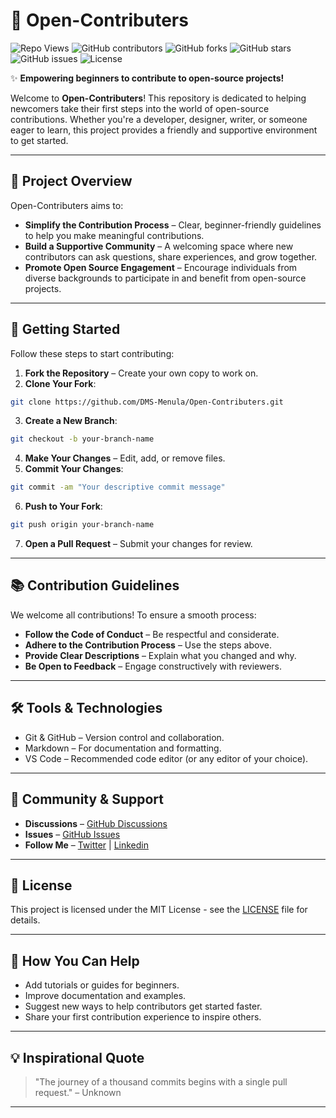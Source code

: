 # 🌟 Open-Contributers

![Repo Views](https://komarev.com/ghpvc/?username=Open-Contributers&color=blueviolet)
![GitHub contributors](https://img.shields.io/github/contributors/DMS-Menula/Open-Contributers?color=brightgreen)
![GitHub forks](https://img.shields.io/github/forks/DMS-Menula/Open-Contributers?color=blue)
![GitHub stars](https://img.shields.io/github/stars/DMS-Menula/Open-Contributers?color=yellow)
![GitHub issues](https://img.shields.io/github/issues/DMS-Menula/Open-Contributers?color=red) 
![License](https://img.shields.io/github/license/DMS-Menula/Open-Contributers?color=orange)


✨ **Empowering beginners to contribute to open-source projects!**

Welcome to **Open-Contributers**! This repository is dedicated to helping newcomers take their first steps into the world of open-source contributions. Whether you're a developer, designer, writer, or someone eager to learn, this project provides a friendly and supportive environment to get started.

---

## 🚀 Project Overview

Open-Contributers aims to:

- **Simplify the Contribution Process** – Clear, beginner-friendly guidelines to help you make meaningful contributions.
- **Build a Supportive Community** – A welcoming space where new contributors can ask questions, share experiences, and grow together.
- **Promote Open Source Engagement** – Encourage individuals from diverse backgrounds to participate in and benefit from open-source projects.

---

## 🧭 Getting Started

Follow these steps to start contributing:

1. **Fork the Repository** – Create your own copy to work on.
2. **Clone Your Fork**:

```bash
git clone https://github.com/DMS-Menula/Open-Contributers.git
````

3. **Create a New Branch**:

```bash
git checkout -b your-branch-name
```

4. **Make Your Changes** – Edit, add, or remove files.
5. **Commit Your Changes**:

```bash
git commit -am "Your descriptive commit message"
```

6. **Push to Your Fork**:

```bash
git push origin your-branch-name
```

7. **Open a Pull Request** – Submit your changes for review.

---

## 📚 Contribution Guidelines

We welcome all contributions! To ensure a smooth process:

* **Follow the Code of Conduct** – Be respectful and considerate.
* **Adhere to the Contribution Process** – Use the steps above.
* **Provide Clear Descriptions** – Explain what you changed and why.
* **Be Open to Feedback** – Engage constructively with reviewers.

---

## 🛠️ Tools & Technologies

* Git & GitHub – Version control and collaboration.
* Markdown – For documentation and formatting.
* VS Code – Recommended code editor (or any editor of your choice).

---

## 🤝 Community & Support

* **Discussions** – [GitHub Discussions](https://github.com/Open-Contributers/Open-Contributers/discussions)
* **Issues** – [GitHub Issues](https://github.com/Open-Contributers/Open-Contributers/issues)
* **Follow Me** – [Twitter](https://twitter.com/dmsmenula)     |    [Linkedin](https://www.linkedin.com/in/dmsmenula/)

---

## 📄 License

This project is licensed under the MIT License - see the [LICENSE](https://github.com/DMS-Menula/Open-Contributers/blob/main/LICENSE) file for details.

---

## 🌟 How You Can Help

* Add tutorials or guides for beginners.
* Improve documentation and examples.
* Suggest new ways to help contributors get started faster.
* Share your first contribution experience to inspire others.

---

## 💡 Inspirational Quote

> "The journey of a thousand commits begins with a single pull request." – Unknown


---
